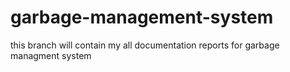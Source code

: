 # garbage-management-system
this branch will contain my all documentation reports for garbage managment system

